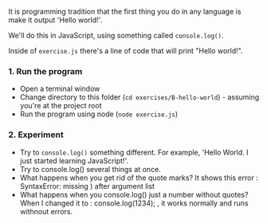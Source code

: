 It is programming tradition that the first thing you do in any language is make it output 'Hello world!'.

We'll do this in JavaScript, using something called `console.log()`.

Inside of `exercise.js` there's a line of code that will print "Hello world!".

### 1. Run the program

- Open a terminal window
- Change directory to this folder (`cd exercises/B-hello-world`) - assuming you're at the project root
- Run the program using node (`node exercise.js`)

### 2. Experiment

- Try to `console.log()` something different. For example, 'Hello World. I just started learning JavaScript!'.
- Try to console.log() several things at once.
- What happens when you get rid of the quote marks?
  It shows this error : SyntaxError: missing ) after argument list
- What happens when you console.log() just a number without quotes?
  When I changed it to : console.log(1234); , it works normally and runs withnout errors.
